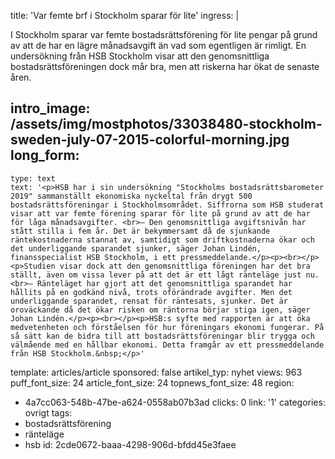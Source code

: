 title: 'Var femte brf i Stockholm sparar för lite'
ingress: |
  <p>I Stockholm sparar var femte bostadsrättsförening för lite pengar på grund av att de har en lägre månadsavgift än vad som egentligen är rimligt. En undersökning från HSB Stockholm visar att den genomsnittliga bostadsrättsföreningen dock mår bra, men att riskerna har ökat de senaste åren.
  </p>
  
intro_image: /assets/img/mostphotos/33038480-stockholm-sweden-july-07-2015-colorful-morning.jpg
long_form:
  -
    type: text
    text: '<p>HSB har i sin undersökning "Stockholms bostadsrättsbarometer 2019" sammanställt ekonomiska nyckeltal från drygt 500 bostadsrättsföreningar i Stockholmsområdet. Siffrorna som HSB studerat visar att var femte förening sparar för lite på grund av att de har för låga månadsavgifter. <br>– Den genomsnittliga avgiftsnivån har stått stilla i fem år. Det är bekymmersamt då de sjunkande räntekostnaderna stannat av, samtidigt som driftkostnaderna ökar och det underliggande sparandet sjunker, säger Johan Lindén, finansspecialist HSB Stockholm, i ett pressmeddelande.</p><p><br></p><p>Studien visar dock att den genomsnittliga föreningen har det bra ställt, även om vissa lever på att det är ett lågt ränteläge just nu. <br>– Ränteläget har gjort att det genomsnittliga sparandet har hållits på en godkänd nivå, trots oförändrade avgifter. Men det underliggande sparandet, rensat för räntesats, sjunker. Det är oroväckande då det ökar risken om räntorna börjar stiga igen, säger Johan Lindén.</p><p><br></p><p>HSB:s syfte med rapporten är att öka medvetenheten och förståelsen för hur föreningars ekonomi fungerar. På så sätt kan de bidra till att bostadsrättsföreningar blir trygga och välmående med en hållbar ekonomi. Detta framgår av ett pressmeddelande från HSB Stockholm.&nbsp;</p>'
template: articles/article
sponsored: false
artikel_typ: nyhet
views: 963
puff_font_size: 24
article_font_size: 24
topnews_font_size: 48
region:
  - 4a7cc063-548b-47be-a624-0558ab07b3ad
clicks: 0
link: '1'
categories: ovrigt
tags:
  - bostadsrättsförening
  - ränteläge
  - hsb
id: 2cde0672-baaa-4298-906d-bfdd45e3faee
